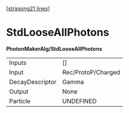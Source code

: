 [[stripping21 lines]](./stripping21-index)

# StdLooseAllPhotons

**PhotonMakerAlg/StdLooseAllPhotons**

|                 |                    |
|-----------------|--------------------|
| Inputs          | []               |
| Input           | Rec/ProtoP/Charged |
| DecayDescriptor | Gamma              |
| Output          | None               |
| Particle        | UNDEFINED          |
